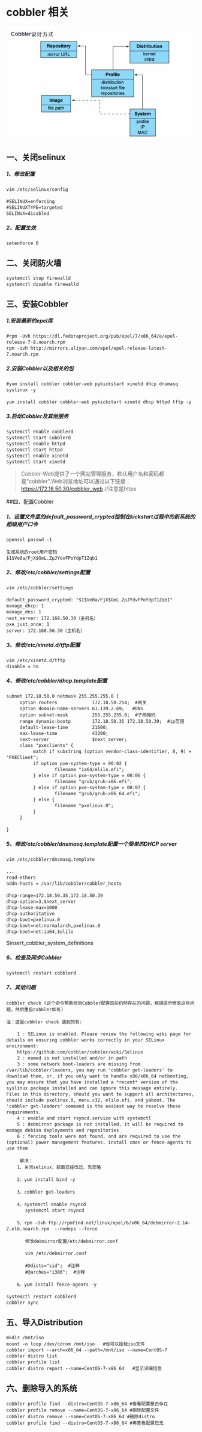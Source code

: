 # cobbler 相关

![cobbler](../../imgs/cobbler.png)

## 一、关闭selinux

##### 1、修改配置
```
vim /etc/selinux/config

#SELINUX=enforcing
#SELINUXTYPE=targeted
SELINUX=disabled
```
##### 2、配置生效
```
setenforce 0
```
## 二、关闭防火墙
```
systemctl stop firewalld
systemctl disable firewalld
```
## 三、安装Cobbler
##### 1.安装最新的epel库
```
#rpm -Uvh https://dl.fedoraproject.org/pub/epel/7/x86_64/e/epel-release-7-8.noarch.rpm
rpm -ivh http://mirrors.aliyun.com/epel/epel-release-latest-7.noarch.rpm
```
##### 2.安装Cobbler以及相关的包
```
#yum install cobbler cobbler-web pykickstart xinetd dhcp dnsmasq syslinux -y

yum install cobbler cobbler-web pykickstart xinetd dhcp httpd tftp -y
```
##### 3.启动Cobbler及其他服务
```
systemctl enable cobblerd
systemctl start cobblerd
systemctl enable httpd
systemctl start httpd
systemctl enable xinetd
systemctl start xinetd
```
> Cobbler-Web提供了一个网站管理服务，默认用户名和密码都是"cobbler",Web浏览地址可以通过以下链接： https://172.18.50.30/cobbler_web  //注意是https

##四、配置Cobbler

##### 1、设置文件里的default_password_crypted控制在kickstart过程中的新系统的超级用户口令
```
openssl passwd -1

生成系统的root用户密码
$1$Ve0a/FjX$GmL.ZpJYdvFPoYdpT1Zqb1
```
##### 2、修改/etc/cobbler/settings配置
```
vim /etc/cobbler/settings

default_password_crypted: "$1$Ve0a/FjX$GmL.ZpJYdvFPoYdpT1Zqb1"
manage_dhcp: 1
manage_dns: 1
next_server: 172.168.50.30（主机名）
pxe_just_once: 1
server: 172.168.50.30（主机名）
```
##### 3、修改/etc/xinetd.d/tftp配置
```
vim /etc/xinetd.d/tftp
disable = no
```
##### 4、修改/etc/cobbler/dhcp.template配置
```
subnet 172.18.50.0 netmask 255.255.255.0 {
     option routers             172.18.50.254;  #网关
     option domain-name-servers 61.139.2.69;   #DNS
     option subnet-mask         255.255.255.0;  #子网掩码
     range dynamic-bootp        172.18.50.35 172.18.50.39;  #ip范围
     default-lease-time         21600;
     max-lease-time             43200;
     next-server                $next_server;
     class "pxeclients" {
          match if substring (option vendor-class-identifier, 0, 9) = "PXEClient";
          if option pxe-system-type = 00:02 {
                  filename "ia64/elilo.efi";
          } else if option pxe-system-type = 00:06 {
                  filename "grub/grub-x86.efi";
          } else if option pxe-system-type = 00:07 {
                  filename "grub/grub-x86_64.efi";
          } else {
                  filename "pxelinux.0";
          }
     }

}
```
##### 5、修改/etc/cobbler/dnsmasq.template配置一个简单的DHCP server
```
vim /etc/cobbler/dnsmasq.template

...
read-ethers
addn-hosts = /var/lib/cobbler/cobbler_hosts

dhcp-range=172.18.50.35,172.18.50.39
dhcp-option=3,$next_server
dhcp-lease-max=1000
dhcp-authoritative
dhcp-boot=pxelinux.0
dhcp-boot=net:normalarch,pxelinux.0
dhcp-boot=net:ia64,$elilo
```
$insert_cobbler_system_definitions

##### 6、检查及同步Cobbler
```
systemctl restart cobblerd
```
##### 7、其他问题
```
cobbler check (这个命令帮助检测Cobbler配置目前仍然存在的问题，根据提示修改这些问题，然后重启cobbler即可)

注：这里cobbler check 遇到的有:

    1 : SELinux is enabled. Please review the following wiki page for details on ensuring cobbler works correctly in your SELinux environment:
    https://github.com/cobbler/cobbler/wiki/Selinux
    2 : named is not installed and/or in path
    3 : some network boot-loaders are missing from /var/lib/cobbler/loaders, you may run 'cobbler get-loaders' to download them, or, if you only want to handle x86/x86_64 netbooting, you may ensure that you have installed a *recent* version of the syslinux package installed and can ignore this message entirely.  Files in this directory, should you want to support all architectures, should include pxelinux.0, menu.c32, elilo.efi, and yaboot. The 'cobbler get-loaders' command is the easiest way to resolve these requirements.
    4 : enable and start rsyncd.service with systemctl
    5 : debmirror package is not installed, it will be required to manage debian deployments and repositories
    6 : fencing tools were not found, and are required to use the (optional) power management features. install cman or fence-agents to use them
    
     解决：
    1、关闭selinux，前面已经改过，先忽略
    
    2、yum install bind -y
    
    3、cobbler get-loaders
    
    4、systemctl enable rsyncd
       systemctl start rsyncd
    
    5、rpm -Uvh ftp://rpmfind.net/linux/epel/6/x86_64/debmirror-2.14-2.el6.noarch.rpm  --nodeps --force
    
       修改debmirror配置/etc/debmirror.conf
    
       vim /etc/debmirror.conf
    
       #@dists="sid";  #注释
       #@arches="i386";  #注释
    
    6、yum install fence-agents -y

systemctl restart cobblerd
cobbler sync
```
## 五、导入Distribution
```
mkdir /mnt/iso
mount -o loop /dev/cdrom /mnt/iso   #也可以挂载iso文件
cobbler import --arch=x86_64 --path=/mnt/iso --name=CentOS-7
cobbler distro list
cobbler profile list
cobbler distro report --name=CentOS-7-x86_64   #显示详细信息
```
## 六、删除导入的系统
```
cobbler profile find --distro=CentOS-7-x86_64 #查看配置是否存在
cobbler profile remove --name=CentOS-7-x86_64 #删除配置文件
cobbler distro remove --name=CentOS-7-x86_64 #删除distro
cobbler profile find --distro=CentOS-7-x86_64 #再查看配置已无
```